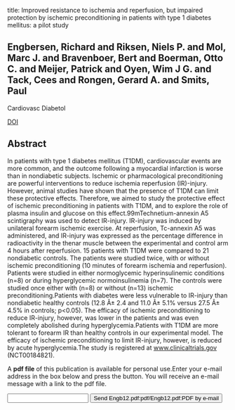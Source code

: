 title: Improved resistance to ischemia and reperfusion, but impaired protection by ischemic preconditioning in patients with type 1 diabetes mellitus: a pilot study

## Engbersen, Richard and Riksen, Niels P. and Mol, Marc J. and Bravenboer, Bert and Boerman, Otto C. and Meijer, Patrick and Oyen, Wim J G. and Tack, Cees and Rongen, Gerard A. and Smits, Paul
Cardiovasc Diabetol

<a href="https://doi.org/10.1186/1475-2840-11-124">DOI</a>

## Abstract
In patients with type 1 diabetes mellitus (T1DM), cardiovascular events are more common, and the outcome following a myocardial infarction is worse than in nondiabetic subjects. Ischemic or pharmacological preconditioning are powerful interventions to reduce ischemia reperfusion (IR)-injury. However, animal studies have shown that the presence of T1DM can limit these protective effects. Therefore, we aimed to study the protective effect of ischemic preconditioning in patients with T1DM, and to explore the role of plasma insulin and glucose on this effect.99mTechnetium-annexin A5 scintigraphy was used to detect IR-injury. IR-injury was induced by unilateral forearm ischemic exercise. At reperfusion, Tc-annexin A5 was administered, and IR-injury was expressed as the percentage difference in radioactivity in the thenar muscle between the experimental and control arm 4 hours after reperfusion. 15 patients with T1DM were compared to 21 nondiabetic controls. The patients were studied twice, with or without ischemic preconditioning (10 minutes of forearm ischemia and reperfusion). Patients were studied in either normoglycemic hyperinsulinemic conditions (n=8) or during hyperglycemic normoinsulinemia (n=7). The controls were studied once either with (n=8) or without (n=13) ischemic preconditioning.Patients with diabetes were less vulnerable to IR-injury than nondiabetic healthy controls (12.8 Â± 2.4 and 11.0 Â± 5.1% versus 27.5 Â± 4.5% in controls; p<0.05). The efficacy of ischemic preconditioning to reduce IR-injury, however, was lower in the patients and was even completely abolished during hyperglycemia.Patients with T1DM are more tolerant to forearm IR than healthy controls in our experimental model. The efficacy of ischemic preconditioning to limit IR-injury, however, is reduced by acute hyperglycemia.The study is registered at www.clinicaltrials.gov (NCT00184821).

A <b>pdf file</b> of this publication is available for personal use.Enter your e-mail address in the box below and press the button. You will receive an e-mail message with a link to the pdf file.
<form action="sender.php">  <input type="text" name="email">  <input type="submit" value="Send Engb12.pdf:pdf/Engb12.pdf:PDF by e-mail"></form>